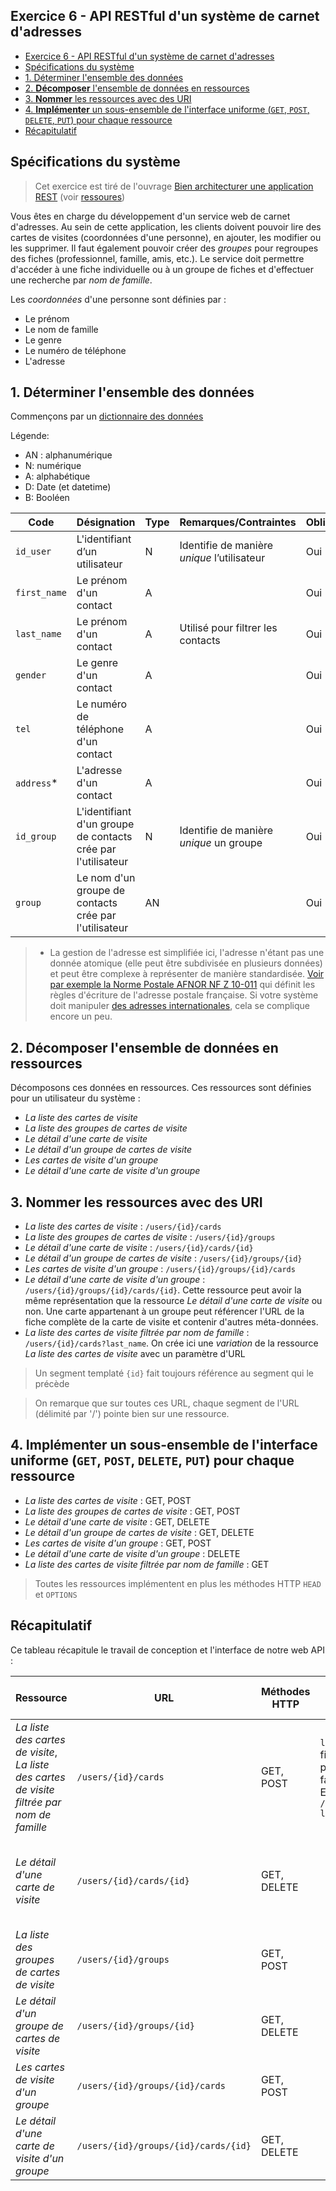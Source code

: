 ## Exercice 6 - API RESTful d'un système de carnet d'adresses

- [Exercice 6 - API RESTful d'un système de carnet d'adresses](#exercice-6---api-restful-dun-système-de-carnet-dadresses)
- [Spécifications du système](#spécifications-du-système)
- [1. Déterminer l'ensemble des données](#1-déterminer-lensemble-des-données)
- [2. **Décomposer** l'ensemble de données en ressources](#2-décomposer-lensemble-de-données-en-ressources)
- [3. **Nommer** les ressources avec des URI](#3-nommer-les-ressources-avec-des-uri)
- [4. **Implémenter** un sous-ensemble de l'interface uniforme (`GET`, `POST`, `DELETE`, `PUT`) pour chaque ressource](#4-implémenter-un-sous-ensemble-de-linterface-uniforme-get-post-delete-put-pour-chaque-ressource)
- [Récapitulatif](#récapitulatif)


## Spécifications du système 

> Cet exercice est tiré de l'ouvrage [Bien architecturer une application REST](https://www.eyrolles.com/Informatique/Livre/bien-architecturer-une-application-rest-9782212850154/) (voir [ressoures](#ressource))


Vous êtes en charge du développement d'un service web de carnet d'adresses. Au sein de cette application, les clients doivent pouvoir lire des cartes de visites (coordonnées d'une personne), en ajouter, les modifier ou les supprimer. Il faut également pouvoir créer des *groupes* pour regroupes des fiches (professionnel, famille, amis, etc.). Le service doit permettre d'accéder à une fiche individuelle ou à un groupe de fiches et d'effectuer une recherche par *nom de famille*.

Les *coordonnées* d'une personne sont définies par : 

- Le prénom
- Le nom de famille
- Le genre
- Le numéro de téléphone
- L'adresse


## 1. Déterminer l'ensemble des données

Commençons par un [dictionnaire des données](https://www.univ-constantine2.dz/CoursOnLine/Benelhadj-Mohamed/co/grain3_2.html)

Légende:

- AN : alphanumérique
- N: numérique
- A: alphabétique
- D: Date (et datetime)
- B: Booléen


|  Code 	| Désignation  	| Type  	 	| Remarques/Contraintes 	| Obligatoire |
|---	|---	|---	|---	|---	|
|   `id_user`	|  L'identifiant d’un utilisateur 	|   N	|    Identifie de manière *unique* l’utilisateur	|  Oui 	| 
|   `first_name`	|  Le prénom d'un contact 	|   A	|    	|  Oui 	| 
|   `last_name`	|  Le prénom d'un contact 	|   A	|  Utilisé pour filtrer les contacts  	|  Oui 	| 
|   `gender`	|  Le genre d'un contact 	|   A	|  	|  Oui 	| 
|   `tel`	|  Le numéro de téléphone d'un contact 	|   A	|  	|  Oui 	| 
|   `address`*	|  L'adresse d'un contact 	|   A	|  	|  Oui 	| 
|   `id_group`	|  L'identifiant d'un groupe de contacts crée par l'utilisateur 	|   N	| Identifie de manière *unique* un groupe 	|  Oui 	| 
|   `group`	|  Le nom d'un groupe de contacts crée par l'utilisateur 	|   AN	|  	|  Oui 	| 


> * La gestion de l'adresse est simplifiée ici, l'adresse n'étant pas une donnée atomique (elle peut être subdivisée en plusieurs données) et peut être complexe à représenter de manière standardisée. [Voir par exemple la Norme Postale AFNOR NF Z 10-011](https://www.rnvp-internationale.com/norme-postale/NF-Z-10-011.php) qui définit les règles d'écriture de l'adresse postale française. Si votre système doit manipuler [des adresses internationales](https://fr.wikipedia.org/wiki/Adresse_postale), cela se complique encore un peu.

## 2. **Décomposer** l'ensemble de données en ressources

Décomposons ces données en ressources. Ces ressources sont définies pour un utilisateur du système :

- *La liste des cartes de visite*
- *La liste des groupes de cartes de visite*
- *Le détail d'une carte de visite*
- *Le détail d'un groupe de cartes de visite*
- *Les cartes de visite d'un groupe*
- *Le détail d'une carte de visite d'un groupe*


## 3. **Nommer** les ressources avec des URI

- *La liste des cartes de visite* : `/users/{id}/cards`
- *La liste des groupes de cartes de visite* : `/users/{id}/groups`
- *Le détail d'une carte de visite* : `/users/{id}/cards/{id}`
- *Le détail d'un groupe de cartes de visite* : `/users/{id}/groups/{id}`
- *Les cartes de visite d'un groupe* : `/users/{id}/groups/{id}/cards`
- *Le détail d'une carte de visite d'un groupe* : `/users/{id}/groups/{id}/cards/{id}`. Cette ressource peut avoir la même représentation que la ressource *Le détail d'une carte de visite* ou non. Une carte appartenant à un groupe peut référencer l'URL de la fiche complète de la carte de visite et contenir d'autres méta-données.
- *La liste des cartes de visite filtrée par nom de famille* : `/users/{id}/cards?last_name`. On crée ici une *variation* de la ressource *La liste des cartes de visite* avec un paramètre d'URL

> Un segment templaté `{id}` fait toujours référence au segment qui le précède 

> On remarque que sur toutes ces URL, chaque segment de l'URL (délimité par '/') pointe bien sur une ressource.

## 4. **Implémenter** un sous-ensemble de l'interface uniforme (`GET`, `POST`, `DELETE`, `PUT`) pour chaque ressource


- *La liste des cartes de visite* : GET, POST
- *La liste des groupes de cartes de visite* : GET, POST
- *Le détail d'une carte de visite* : GET, DELETE
- *Le détail d'un groupe de cartes de visite* : GET, DELETE
- *Les cartes de visite d'un groupe* : GET, POST
- *Le détail d'une carte de visite d'un groupe* : DELETE
- *La liste des cartes de visite filtrée par nom de famille* : GET

> Toutes les ressources implémentent en plus les méthodes HTTP `HEAD` et `OPTIONS`

## Récapitulatif

Ce tableau récapitule le travail de conception et l'interface de notre web API :

| Ressource  | URL  | Méthodes HTTP  | Paramètres d'URL (variations)  | Commentaires  |
|---|---|---|---|---|
| *La liste des cartes de visite*, *La liste des cartes de visite filtrée par nom de famille* | `/users/{id}/cards` | GET, POST  | `last_name` pour filtrer les cartes par nom de famille. Exemple: `/users/1/cards?last_name=doe`  | Cette ressource possède une variation  |
| *Le détail d'une carte de visite*| `/users/{id}/cards/{id}` | GET, DELETE  |  |  Supprimer une carte de visite. Doit supprimer ses références dans chaque groupe auquel elle appartient |
| *La liste des groupes de cartes de visite* | `/users/{id}/groups` | GET, POST  |  | Ajouter un nouveau groupe  |
| *Le détail d'un groupe de cartes de visite*| `/users/{id}/groups/{id}` | GET, DELETE  |  | Supprimer un groupe  |
| *Les cartes de visite d'un groupe*| `/users/{id}/groups/{id}/cards` | GET, POST  |  | Ajouter une carte existante à un groupe  |
| *Le détail d'une carte de visite d'un groupe*| `/users/{id}/groups/{id}/cards/{id}` | GET, DELETE  |  | Supprimer la carte d'un groupe  |
